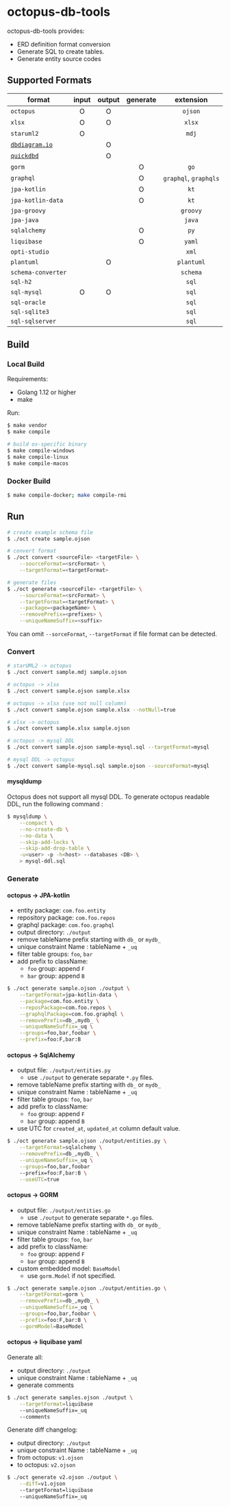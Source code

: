 # octopus-db-tools
octopus-db-tools provides:
* ERD definition format conversion
* Generate SQL to create tables.
* Generate entity source codes

## Supported Formats
|  format  |input|output|generate|extension|
|---------------------|:-:|:-:|:-:|:------:|
| `octopus`           | O | O |   |`ojson` |
| `xlsx`              | O | O |   |`xlsx`  |
| `staruml2`          | O |   |   |`mdj`   |
| [`dbdiagram.io`][1] |   | O |   |        |
| [`quickdbd`][2]     |   | O |   |        |
| `gorm`              |   |   | O |`go`    |
| `graphql`           |   |   | O |`graphql`, `graphqls`|
| `jpa-kotlin`        |   |   | O |`kt`    |
| `jpa-kotlin-data`   |   |   | O |`kt`    |
| `jpa-groovy`        |   |   |   |`groovy`|
| `jpa-java`          |   |   |   |`java`  |
| `sqlalchemy`        |   |   | O |`py`  |
| `liquibase`         |   |   | O |`yaml`  |
| `opti-studio`       |   |   |   |`xml`   |
| `plantuml`          |   | O |   |`plantuml`|
| `schema-converter`  |   |   |   |`schema`|
| `sql-h2`            |   |   |   |`sql`   |
| `sql-mysql`         | O | O |   |`sql`   |
| `sql-oracle`        |   |   |   |`sql`   |
| `sql-sqlite3`       |   |   |   |`sql`   |
| `sql-sqlserver`     |   |   |   |`sql`   |


[1]: https://dbdiagram.io/
[2]: https://www.quickdatabasediagrams.com/

## Build
### Local Build
Requirements:
* Golang 1.12 or higher
* make

Run:
```bash
$ make vendor
$ make compile

# build os-specific binary
$ make compile-windows
$ make compile-linux
$ make compile-macos
```

### Docker Build
```bash
$ make compile-docker; make compile-rmi
```

## Run
```bash
# create example schema file
$ ./oct create sample.ojson

# convert format
$ ./oct convert <sourceFile> <targetFile> \
    --sourceFormat=<srcFormat> \
    --targetFormat=<targetFormat>

# generate files
$ ./oct generate <sourceFile> <targetFile> \
    --sourceFormat=<srcFormat> \
    --targetFormat=<targetFormat> \
    --package=<packageName> \
    --removePrefix=<prefixes> \
    --uniqueNameSuffix=<suffix>
```

You can omit `--sorceFormat`, `--targetFormat` if file format can be detected.

### Convert
```bash
# starUML2 -> octopus
$ ./oct convert sample.mdj sample.ojson

# octopus -> xlsx
$ ./oct convert sample.ojson sample.xlsx

# octopus -> xlsx (use not null column)
$ ./oct convert sample.ojson sample.xlsx --notNull=true

# xlsx -> octopus
$ ./oct convert sample.xlsx sample.ojson

# octopus -> mysql DDL
$ ./oct convert sample.ojson sample-mysql.sql --targetFormat=mysql

# mysql DDL -> octopus
$ ./oct convert sample-mysql.sql sample.ojson --sourceFormat=mysql
```

#### mysqldump
Octopus does not support all mysql DDL. To generate octopus readable DDL, run the following command :

```bash
$ mysqldump \
    --compact \
    --no-create-db \
    --no-data \
    --skip-add-locks \
    --skip-add-drop-table \
    -u<user> -p -h<host> --databases <DB> \
    > mysql-ddl.sql
```

### Generate
#### octopus -> JPA-kotlin
* entity package: `com.foo.entity`
* repository package: `com.foo.repos`
* graphql package: `com.foo.graphql`
* output directory: `./output`
* remove tableName prefix starting with `db_` or `mydb_`
* unique constraint Name : tableName + `_uq`
* filter table groups: `foo`, `bar`
* add prefix to className: 
    * `foo` group: append `F`
    * `bar` group: append `B`

```bash
$ ./oct generate sample.ojson ./output \
    --targetFormat=jpa-kotlin-data \
    --package=com.foo.entity \
    --reposPackage=com.foo.repos \
    --graphqlPackage=com.foo.graphql \
    --removePrefix=db_,mydb_ \
    --uniqueNameSuffix=_uq \
    --groups=foo,bar,foobar \
    --prefix=foo:F,bar:B
```

#### octopus -> SqlAlchemy
* output file: `./output/entities.py`
    * use `./output` to generate separate `*.py` files. 
* remove tableName prefix starting with `db_` or `mydb_`
* unique constraint Name : tableName + `_uq`
* filter table groups: `foo`, `bar`
* add prefix to className: 
    * `foo` group: append `F`
    * `bar` group: append `B`
* use UTC for `created_at`, `updated_at` column default value.

```bash
$ ./oct generate sample.ojson ./output/entities.py \
    --targetFormat=sqlalchemy \
    --removePrefix=db_,mydb_ \
    --uniqueNameSuffix=_uq \
    --groups=foo,bar,foobar
    --prefix=foo:F,bar:B \
    --useUTC=true
```
 
#### octopus -> GORM
* output file: `./output/entities.go`
    * use `./output` to generate separate `*.go` files. 
* remove tableName prefix starting with `db_` or `mydb_`
* unique constraint Name : tableName + `_uq`
* filter table groups: `foo`, `bar`
* add prefix to className: 
    * `foo` group: append `F`
    * `bar` group: append `B`
* custom embedded model: `BaseModel`
    * use `gorm.Model` if not specified.

```bash
$ ./oct generate sample.ojson ./output/entities.go \
    --targetFormat=gorm \
    --removePrefix=db_,mydb_ \
    --uniqueNameSuffix=_uq \
    --groups=foo,bar,foobar \
    --prefix=foo:F,bar:B \
    --gormModel=BaseModel
```
 

#### octopus -> liquibase yaml
Generate all:
* output directory: `./output`
* unique constraint Name : tableName + `_uq`
* generate comments

```bash
$ ./oct generate samples.ojson ./output \
    --targetFormat=liquibase
    --uniqueNameSuffix=_uq
    --comments
```

Generate diff changelog:
* output directory: `./output`
* unique constraint Name : tableName + `_uq`
* from octopus: `v1.ojson`
* to octopus: `v2.ojson`

```bash
$ ./oct generate v2.ojson ./output \
    --diff=v1.ojson
    --targetFormat=liquibase
    --uniqueNameSuffix=_uq
```
